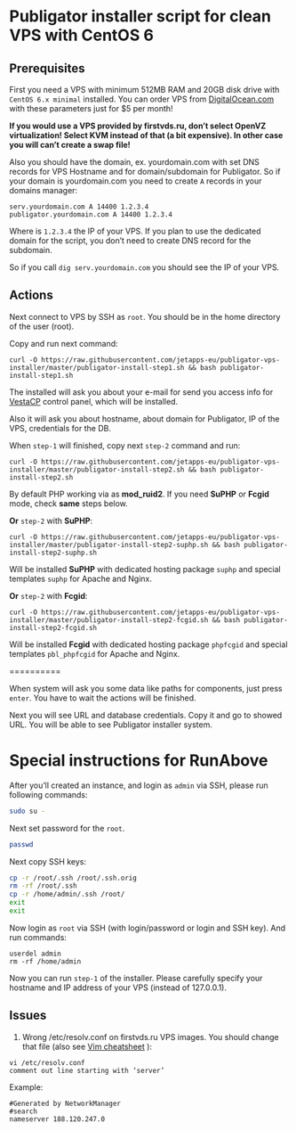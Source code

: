 # Publigator installer script for clean VPS with CentOS 6

## Prerequisites

First you need a VPS with minimum 512MB RAM and 20GB disk drive with `CentOS 6.x minimal` installed. You can order VPS from [DigitalOcean.com](https://www.digitalocean.com/?refcode=3c24a8cd4995) with these parameters just for $5 per month!

**If you would use a VPS provided by firstvds.ru, don’t select OpenVZ virtualization! Select KVM instead of that (a bit expensive). In other case you will can’t create a swap file!**

Also you should have the domain, ex. yourdomain.com with set DNS records for VPS Hostname and for domain/subdomain for Publigator. So if your domain is yourdomain.com you need to create `A` records in your domains manager:

```
serv.yourdomain.com A 14400 1.2.3.4
publigator.yourdomain.com A 14400 1.2.3.4
```

Where is `1.2.3.4` the IP of your VPS. If you plan to use the dedicated domain for the script, you don’t need to create DNS record for the subdomain.

So if you call `dig serv.yourdomain.com` you should see the IP of your VPS.

## Actions

Next connect to VPS by SSH as `root`. You should be in the home directory of the user (root).

Copy and run next command:

```
curl -O https://raw.githubusercontent.com/jetapps-eu/publigator-vps-installer/master/publigator-install-step1.sh && bash publigator-install-step1.sh
```

The installed will ask you about your e-mail for send you access info for [VestaCP](http://vestacp.com) control panel, which will be installed.

Also it will ask you about hostname, about domain for Publigator, IP of the VPS, credentials for the DB.

When `step-1` will finished, copy next `step-2` command and run: 

```
curl -O https://raw.githubusercontent.com/jetapps-eu/publigator-vps-installer/master/publigator-install-step2.sh && bash publigator-install-step2.sh
```

By default PHP working via as **mod_ruid2**. If you need **SuPHP** or **Fcgid** mode, check **same** steps below.

**Or** `step-2` with **SuPHP**:

```
curl -O https://raw.githubusercontent.com/jetapps-eu/publigator-vps-installer/master/publigator-install-step2-suphp.sh && bash publigator-install-step2-suphp.sh
```

Will be installed **SuPHP** with dedicated hosting package `suphp` and  special templates `suphp` for Apache and Nginx.  

**Or** `step-2` with **Fcgid**:

```
curl -O https://raw.githubusercontent.com/jetapps-eu/publigator-vps-installer/master/publigator-install-step2-fcgid.sh && bash publigator-install-step2-fcgid.sh
```

Will be installed **Fcgid** with dedicated hosting package `phpfcgid` and  special templates `pbl_phpfcgid` for Apache and Nginx.

==========

When system will ask you some data like paths for components, just press `enter`. You have to wait the actions will be finished.

Next you will see URL and database credentials. Copy it and go to showed URL. You will be able to see Publigator installer system.

# Special instructions for RunAbove

After you’ll created an instance, and login as `admin` via SSH, please run following commands:

```bash
sudo su -
```

Next set password for the `root`.

```bash
passwd
```

Next copy SSH keys:

```bash
cp -r /root/.ssh /root/.ssh.orig
rm -rf /root/.ssh
cp -r /home/admin/.ssh /root/
exit
exit
```

Now login as `root` via SSH (with login/password or login and SSH key). And run commands:

```
userdel admin
rm -rf /home/admin
```

Now you can run `step-1` of the installer. Please carefully specify your hostname and IP address of your VPS (instead of 127.0.0.1).

## Issues

1. Wrong /etc/resolv.conf on firstvds.ru VPS images. You should change that file (also see [Vim cheatsheet](http://vim.rtorr.com/) ):
```
vi /etc/resolv.conf
comment out line starting with ‘server’
```
Example:
```
#Generated by NetworkManager
#search
nameserver 188.120.247.0
```
